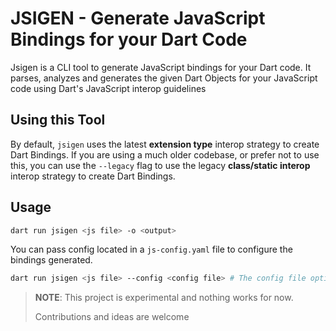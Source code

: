# JSIGEN - Generate JavaScript Bindings for your Dart Code
Jsigen is a CLI tool to generate JavaScript bindings for your Dart code.
It parses, analyzes and generates the given Dart Objects for your JavaScript code using Dart's JavaScript interop guidelines

## Using this Tool
By default, `jsigen` uses the latest **extension type** interop strategy to create Dart Bindings. If you are using a much older codebase, or prefer not to use this, you can use the `--legacy` flag to use the legacy **class/static interop** interop strategy to create Dart Bindings.

## Usage
```bash
dart run jsigen <js file> -o <output>
```

You can pass config located in a `js-config.yaml` file to configure the bindings generated.
```bash
dart run jsigen <js file> --config <config file> # The config file option is optional, and defaults to the js-config.yaml file in the root directory
```

> **NOTE**: This project is experimental and nothing works for now.
> 
> Contributions and ideas are welcome